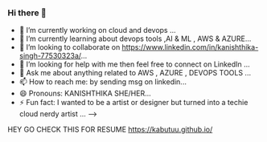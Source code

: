 ### Hi there 👋



- 🔭 I’m currently working on cloud and devops ...
- 🌱 I’m currently learning about devops tools ,AI & ML , AWS & AZURE...
- 👯 I’m looking to collaborate on https://www.linkedin.com/in/kanishthika-singh-77530323a/...
- 🤔 I’m looking for help with me then feel free to connect on LinkedIn ...
- 💬 Ask me about anything related to AWS , AZURE , DEVOPS TOOLS ...
- 📫 How to reach me: by sending msg on linkedin...
- 😄 Pronouns: KANISHTHIKA SHE/HER...
- ⚡ Fun fact: I wanted to be a artist or designer but turned into a techie cloud nerdy artist ...
-->

HEY GO CHECK THIS FOR RESUME
https://kabutuu.github.io/
